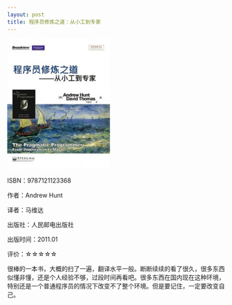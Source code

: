 ```yaml
---
layout: post
title: 程序员修炼之道：从小工到专家
---
```

<img class="cover" src="/images/2011/12/9787121123368-238x300.jpg" width="238" height="300" />

ISBN：9787121123368

作者：Andrew Hunt

译者：马维达

出版社：人民邮电出版社

出版时间：2011.01

评价：☆☆☆☆☆

很棒的一本书，大概的扫了一遍，翻译水平一般。断断续续的看了很久，很多东西似懂非懂，还是个人经验不够，过段时间再看吧。很多东西在国内现在这种环境，特别还是一个普通程序员的情况下改变不了整个环境。但是要记住，一定要改变自己。
